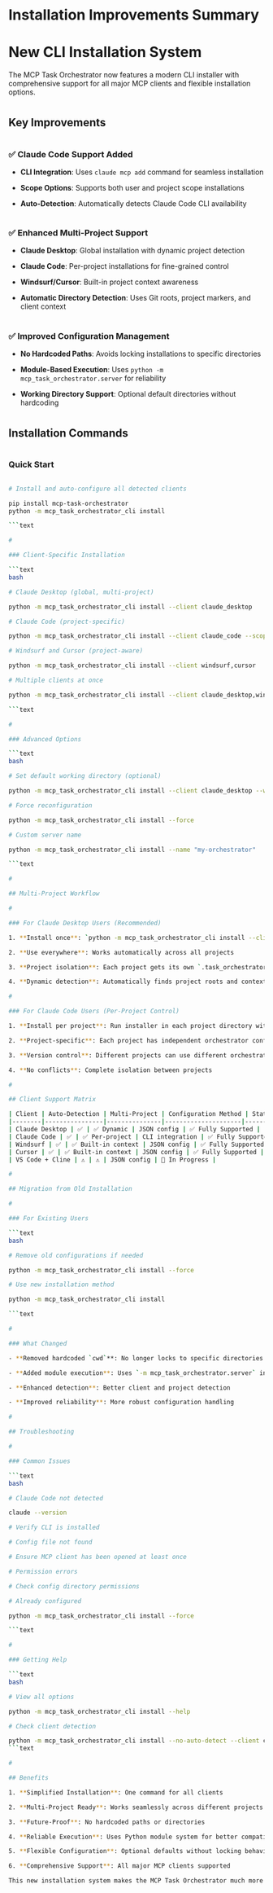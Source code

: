 

# Installation Improvements Summary

#

# New CLI Installation System

The MCP Task Orchestrator now features a modern CLI installer with comprehensive support for all major MCP clients and flexible installation options.

#

## Key Improvements

#

### ✅ **Claude Code Support Added**

- **CLI Integration**: Uses `claude mcp add` command for seamless installation

- **Scope Options**: Supports both user and project scope installations

- **Auto-Detection**: Automatically detects Claude Code CLI availability

#

### ✅ **Enhanced Multi-Project Support**

- **Claude Desktop**: Global installation with dynamic project detection

- **Claude Code**: Per-project installations for fine-grained control

- **Windsurf/Cursor**: Built-in project context awareness

- **Automatic Directory Detection**: Uses Git roots, project markers, and client context

#

### ✅ **Improved Configuration Management**

- **No Hardcoded Paths**: Avoids locking installations to specific directories

- **Module-Based Execution**: Uses `python -m mcp_task_orchestrator.server` for reliability

- **Working Directory Support**: Optional default directories without hardcoding

#

## Installation Commands

#

### Quick Start

```bash

# Install and auto-configure all detected clients

pip install mcp-task-orchestrator
python -m mcp_task_orchestrator_cli install

```text

#

### Client-Specific Installation

```text
bash

# Claude Desktop (global, multi-project)

python -m mcp_task_orchestrator_cli install --client claude_desktop

# Claude Code (project-specific)

python -m mcp_task_orchestrator_cli install --client claude_code --scope project

# Windsurf and Cursor (project-aware)

python -m mcp_task_orchestrator_cli install --client windsurf,cursor

# Multiple clients at once

python -m mcp_task_orchestrator_cli install --client claude_desktop,windsurf,cursor

```text

#

### Advanced Options

```text
bash

# Set default working directory (optional)

python -m mcp_task_orchestrator_cli install --client claude_desktop --working-dir "/path/to/project"

# Force reconfiguration

python -m mcp_task_orchestrator_cli install --force

# Custom server name

python -m mcp_task_orchestrator_cli install --name "my-orchestrator"

```text

#

## Multi-Project Workflow

#

### For Claude Desktop Users (Recommended)

1. **Install once**: `python -m mcp_task_orchestrator_cli install --client claude_desktop`

2. **Use everywhere**: Works automatically across all projects

3. **Project isolation**: Each project gets its own `.task_orchestrator` directory

4. **Dynamic detection**: Automatically finds project roots and context

#

### For Claude Code Users (Per-Project Control)

1. **Install per project**: Run installer in each project directory with `--scope project`

2. **Project-specific**: Each project has independent orchestrator configuration

3. **Version control**: Different projects can use different orchestrator versions

4. **No conflicts**: Complete isolation between projects

#

## Client Support Matrix

| Client | Auto-Detection | Multi-Project | Configuration Method | Status |
|--------|----------------|---------------|---------------------|---------|
| Claude Desktop | ✅ | ✅ Dynamic | JSON config | ✅ Fully Supported |
| Claude Code | ✅ | ✅ Per-project | CLI integration | ✅ Fully Supported |
| Windsurf | ✅ | ✅ Built-in context | JSON config | ✅ Fully Supported |
| Cursor | ✅ | ✅ Built-in context | JSON config | ✅ Fully Supported |
| VS Code + Cline | ⚠️ | ⚠️ | JSON config | 🚧 In Progress |

#

## Migration from Old Installation

#

### For Existing Users

```text
bash

# Remove old configurations if needed

python -m mcp_task_orchestrator_cli install --force

# Use new installation method

python -m mcp_task_orchestrator_cli install

```text

#

### What Changed

- **Removed hardcoded `cwd`**: No longer locks to specific directories

- **Added module execution**: Uses `-m mcp_task_orchestrator.server` instead of file paths

- **Enhanced detection**: Better client and project detection

- **Improved reliability**: More robust configuration handling

#

## Troubleshooting

#

### Common Issues

```text
bash

# Claude Code not detected

claude --version  

# Verify CLI is installed

# Config file not found

# Ensure MCP client has been opened at least once

# Permission errors

# Check config directory permissions

# Already configured

python -m mcp_task_orchestrator_cli install --force

```text

#

### Getting Help

```text
bash

# View all options

python -m mcp_task_orchestrator_cli install --help

# Check client detection

python -m mcp_task_orchestrator_cli install --no-auto-detect --client claude_desktop
```text

#

## Benefits

1. **Simplified Installation**: One command for all clients

2. **Multi-Project Ready**: Works seamlessly across different projects

3. **Future-Proof**: No hardcoded paths or directories

4. **Reliable Execution**: Uses Python module system for better compatibility

5. **Flexible Configuration**: Optional defaults without locking behavior

6. **Comprehensive Support**: All major MCP clients supported

This new installation system makes the MCP Task Orchestrator much more accessible and suitable for real-world multi-project development workflows.
